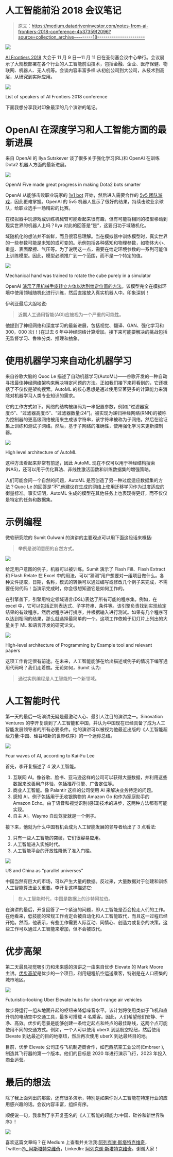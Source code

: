 # 人工智能前沿 2018 会议笔记

> 原文：<https://medium.datadriveninvestor.com/notes-from-ai-frontiers-2018-conference-4b37359f2096?source=collection_archive---------18----------------------->

[![](img/bc3aa43163953fa70728c0f8dfe49494.png)](http://www.track.datadriveninvestor.com/Split11-20)

[AI Frontiers 2018](https://aifrontiers.com/) 大会于 11 月 9 日—11 月 11 日在圣何塞会议中心举行。会议展示了大规模部署在各个行业的人工智能前沿技术，包括金融、企业、医疗保健、物联网、机器人、无人机等。会谈内容丰富多样:从初创公司到大公司，从技术到高层，从研究到实际应用。

![](img/019021542cbd0b2d55e5e5a7fb41eb84.png)

List of speakers of AI Frontiers 2018 conference

下面我想分享我对印象最深的几个演讲的笔记。

# OpenAI 在深度学习和人工智能方面的最新进展

来自 OpenAI 的 Ilya Sutskever 谈了很多关于强化学习(RL)和 OpenAI 在训练 Dota2 机器人方面的最新进展。

![](img/675818ba9834e118b5abcd8533f70300.png)

OpenAI Five made great progress in making Dota2 bots smarter

OpenAI 从能够击败职业玩家的 [1v1 bot](https://blog.openai.com/dota-2/) 开始，然后进入需要合作的 [5v5 团队游戏](https://blog.openai.com/openai-five/)，因此更难掌握。OpenAI 的 5v5 机器人显示了很好的结果，持续击败业余球队，给职业选手一场精彩的比赛。

在模拟器中玩游戏或训练机械臂可能看起来很有趣，但有可能将相同的模型移动到现实世界的机器人上吗？Ilya 对此的回答是“是”，这要归功于域随机化。

域随机化的想法并不新鲜，而且很容易理解。当在模拟器中训练模型时，真实世界的一些参数可能是未知的或可变的。示例包括各种感知和物理参数，如物体大小、重量、表面摩擦、气压等。为了说明这一点，需要在给定环境参数的一系列可能值上训练模型。因此，模型必须推广到一个范围，而不是一个特定的值。

![](img/7e0e4bcaf9eb9ecab264da3c8fdf2c88.png)

Mechanical hand was trained to rotate the cube purely in a simulator

OpenAI [演示了用机械手旋转立方体以达到给定位置的方法](https://blog.openai.com/learning-dexterity/)。该模型完全在模拟环境中使用领域随机化进行训练，然后直接放入真实机器人中。印象深刻！

伊利亚最后大胆地说:

> 近期人工通用智能(AGI)应被视为一个严重的可能性。

他提到了神经网络和深度学习的最新进展，包括视觉、翻译、GAN、强化学习和 300，000 次(！)在过去 6 年中神经网络计算增加。接下来可能要解决的挑战包括无监督学习、鲁棒分类、推理和抽象。

# 使用机器学习来自动化机器学习

来自谷歌大脑的 Quoc Le 描述了自动机器学习(AutoML)——谷歌开发的一种自动寻找最佳神经网络架构来解决特定问题的方法。正如我们接下来将看到的，它还概括了不仅仅是架构搜索。AutoML 的核心思想是通过使用显著更多的计算能力来消除对机器学习人类专业知识的需求。

它的工作方式如下。网络的结构被编码为一串配置参数，例如[“过滤器宽度:5”、“过滤器高度:5”、“过滤器数量:24”]。被实现为递归神经网络(RNN)的被称为控制器的更高级网络被用来生成该字符串，该字符串被称为子网络。然后在验证集上训练和测试子网络。然后，基于子网络的准确性，使用强化学习来更新控制器。

![](img/e6f92e71db171f2135461ad0d5bb8c68.png)

High level architecture of AutoML

这种方法看起来非常有前途，因此 AutoML 现在不仅可以用于神经结构搜索(NAS)，还可以用于优化算法、非线性激活函数和训练数据集的增强策略。

人们可能会问一个自然的问题，AutoML 是否创造了另一种过度适应数据集的方法？Quoc Le 的回答是“不”,他建议在生成的网络上使用迁移学习作为过度适应的衡量标准。事实证明，AutoML 生成的模型在其他任务上也表现得更好，而不仅仅是特定的任务和数据集。

# 示例编程

微软研究院的 Sumit Gulwani 的演讲的主要观点可以用下面这段话来概括:

> 举例是说明意图的自然方式。

![](img/6a186ad8df7785e35ec673edaf522cba.png)

给定用户意图的例子，机器可以被训练。Sumit 演示了 Flash Fill、Flash Extract 和 Flash Relate 在 Excel 中的用法，可以“猜测”用户想要对一组项目做什么。各种文件提取，日期，名称，模式的转换可以通过编写或修改几个例子来完成，不需要任何代码！当演示完成时，你会很想知道它是如何工作的。

在引擎盖下，引擎用特定领域语言(DSL)表达了所有可能的程序集。例如，在 excel 中，它可以包括正则表达式、子字符串、条件等。该引擎负责找到实现给定结果的有效程序。然后对程序进行排序，并根据输入进行测试。如果有几个程序可以达到相同的结果，那么就选择最简单的一个。这项工作依赖于幻灯片上列出的大量关于 ML 和语言开发的研究论文。

![](img/241ce017fe67b0a5d8ffdfb2b92eec93.png)

High-level architecture of Programming by Example tool and relevant papers

这项工作肯定很有前途。在未来，人工智能能够在给出描述或例子的情况下编写通用代码吗？我们走着瞧。无论如何，Sumit 认为:

> 通过实例编程是人工智能的一个新领域。

# 人工智能时代

第一天的最后一场演讲无疑是最激动人心、最引人注目的演讲之一。Sinovation Ventures 的李开复谈到了人工智能和中国，并认为中国现在已经具备了成为人工智能发展领导者的所有必要条件。他的演讲可以被视为他最近出版的《人工智能超级力量:中国、硅谷和新的世界秩序》的一个迷你总结。

![](img/27adc35178383034b63212e9e50e68a8.png)

Four waves of AI, according to Kai-Fu Lee

首先，李开复描述了 4 波人工智能。

1.  互联网 AI。像谷歌、脸书、亚马逊这样的公司可以获得大量数据，并利用这些数据来改善用户体验，包括推荐引擎、广告定位等。
2.  商业人工智能。像 Palantir 这样的公司使用 AI 来解决业务特定的问题。
3.  感知 AI。例子包括用于无收银购物的 Amazon Go 和作为家庭助手的 Amazon Echo。由于语音和视觉识别(感知)技术的进步，这两种方法都有可能实现。
4.  自主 AI。Waymo 自动驾驶就是一个例子。

接下来，他就为什么中国有机会成为人工智能发展的领导者给出了 3 点看法:

1.  只有一些人工智能的突破，它们很容易应用。
2.  人工智能进入实施时代。
3.  人工智能平台的开放性降低了准入门槛。

![](img/297abd47f03c6ce897aff4ff34b261da.png)

US and China as “parallel universes”

中国当然有巨大的市场，可以产生大量的数据。反过来，大量数据对于创建和训练人工智能算法至关重要。李开复这样描述它:

> 在人工智能时代，中国是数据上的沙特阿拉伯。

在演讲的最后，开复回答了一个紧迫的问题，即人工智能是否会抢走人们的工作。在他看来，低技能的常规工作肯定会被自动化和人工智能取代，而且这一过程已经开始。然而，他表示，有些工作需要人际互动、同情心、创造力或复杂的决策。这些工作可以通过人工智能来增加，但不会被取代。

# 优步高架

第二天最具视觉吸引力和未来感的演讲之一由来自优步 Elevate 的 Mark Moore 主讲。[优步高架](https://www.uber.com/info/elevate/)是优步的一个项目，利用短程航空运送乘客，特别是在人口密集的城市地区。

![](img/ef0e479fd96ca78597861ba84650d9a0.png)

Futuristic-looking Uber Elevate hubs for short-range air vehicles

优步将运行一组从地面升起的枢纽来降低噪音水平。该计划将使用类似于飞机和直升机的电动空中交通工具，最多可搭载 4 名乘客。因此，人们希望他们安静、干净、高效。优步的愿景是能够创建一条给定起点和终点的最佳路线，这两个点可能使用不同的交通方式。例如，一个人可以使用 uberX 到达航空枢纽，然后使用 Elevate 到达最近的目的地枢纽，然后再次使用 uberX 到达最终目的地。

目前，优步 Elevate 公司正与飞机制造商合作，如巴西航空工业公司(Embraer ),制造其飞行器的第一个版本。他们的目标是 2020 年进行演示飞行，2023 年投入商业运营。

# 最后的想法

除了我上面列出的那些，还有很多演示，特别是如果你对人工智能在特定行业的应用感兴趣的话。会议内容丰富，组织有序。

顺便说一句，我拿到了李开复签名的《人工智能的超能力:中国、硅谷和新世界秩序》!

![](img/077cf903f9e199f2fe5a75c74d429219.png)

喜欢这篇文章吗？在 Medium 上查看并关注我:[阿列克谢·斯塔特克维奇](https://medium.com/u/1859d53eaf45?source=post_page-----4b37359f2096--------------------------------)，Twitter:@[_ 阿斯塔特克维奇](https://twitter.com/_astatkevich)，LinkedIn: [阿列克谢·斯塔特克维奇](https://www.linkedin.com/in/astatkevich/)。谢谢大家！